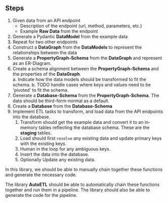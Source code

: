 

## Steps

1. Given data from an API endpoint
   * Description of the endpoint (url, method, parameters, etc.)
   * Example **Raw Data** from the endpoint
2. Generate a Pydantic **DataModel** from the example data
3. Repeat for two other endpoints
4. Construct a **DataGraph** from the **DataModels** to represent the relationships between the data
5. Generate a **PropertyGraph-Schema** from the **DataGraph** and represent as an ER-Diagram.
6. Create a schema alignment between the **PropertyGraph-Schema** and the properties of the **DataGraph**.     
    a. Indicate how the data models should be transformed to fit the schema.
    b. TODO handle cases where keys and values need to be 'pivoted' to fit the schema.
7. Generate a **Database-Schema** from the **PropertyGraph-Schema**.  The data should be third-form-normal as a default.
8. Create a **Database** from the **Database-Schema**
9. Implement ETL tasks to transform, and load data from the API endpoints into the database.
   1. Transform should get the example data and convert it to an in-memory tables reflecting the database schema.  These are the **staging** tables.
   2. Load should first `resolve` any existing data and update primary keys with the existing keys.
   3. Human in the loop for any ambiguous keys.
   4. Insert the data into the database.
   5. Optionally Update any existing data.

In this library, we should be able to manually chain together these functions and generate the necessary code.

The library **AutoETL** should be able to automatically chain these functions together and run them in a pipeline.  The library should also be able to generate the code for the pipeline.